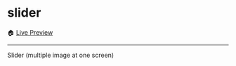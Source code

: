 # slider

🏠 [Live Preview](https://slider.deepeshdg.com/)

---

Slider (multiple image at one screen)
